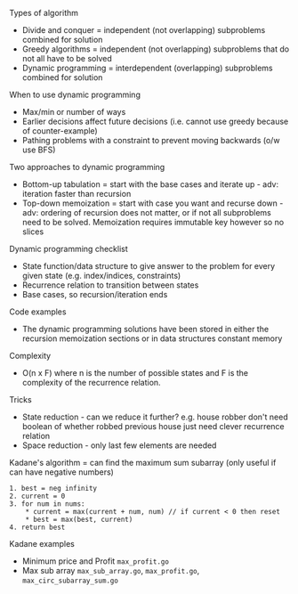 Types of algorithm
* Divide and conquer = independent (not overlapping) subproblems combined for solution
* Greedy algorithms = independent (not overlapping) subproblems that do not all have to be solved
* Dynamic programming = interdependent (overlapping) subproblems combined for solution

When to use dynamic programming
* Max/min or number of ways 
* Earlier decisions affect future decisions (i.e. cannot use greedy because of counter-example)
* Pathing problems with a constraint to prevent moving backwards (o/w use BFS)

Two approaches to dynamic programming
* Bottom-up tabulation = start with the base cases and iterate up - adv: iteration faster than recursion
* Top-down memoization = start with case you want and recurse down - adv: ordering of recursion does not matter, or if not all subproblems need to be solved. Memoization requires immutable key however so no slices

Dynamic programming checklist
* State function/data structure to give answer to the problem for every given state (e.g. index/indices, constraints)
* Recurrence relation to transition between states
* Base cases, so recursion/iteration ends

Code examples
* The dynamic programming solutions have been stored in either the recursion memoization sections or in data structures constant memory

Complexity
* O(n x F) where n is the number of possible states and F is the complexity of the recurrence relation.

Tricks
* State reduction - can we reduce it further? e.g. house robber don't need boolean of whether robbed previous house just need clever recurrence relation
* Space reduction - only last few elements are needed

Kadane's algorithm = can find the maximum sum subarray (only useful if can have negative numbers)
```
1. best = neg infinity
2. current = 0
3. for num in nums:
    * current = max(current + num, num) // if current < 0 then reset
    * best = max(best, current)
4. return best
```

Kadane examples
* Minimum price and Profit `max_profit.go`
* Max sub array `max_sub_array.go`, `max_profit.go`, `max_circ_subarray_sum.go`